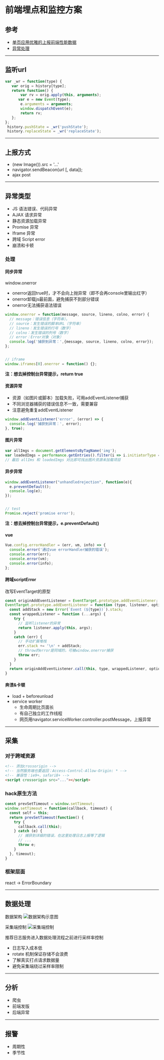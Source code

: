 # 前端埋点和监控方案

## 参考
- [单页应用优雅的上报前端性能数据](https://github.com/forthealllight/blog/issues/38)
- [异常处理](https://zhuanlan.zhihu.com/p/51800345)

---

## 监听url
```js
var _wr = function(type) {
   var orig = history[type];
   return function() {
       var rv = orig.apply(this, arguments);
      var e = new Event(type);
       e.arguments = arguments;
       window.dispatchEvent(e);
       return rv;
   };
};
 history.pushState = _wr('pushState');
 history.replaceState = _wr('replaceState');
```

---

## 上报方式
- (new Image()).src = '...'
- navigator.sendBeacon(url [, data]);
- ajax post

---

## 异常类型
- JS 语法错误、代码异常
- AJAX 请求异常
- 静态资源加载异常
- Promise 异常
- Iframe 异常
- 跨域 Script error
- 崩溃和卡顿

### 处理

#### 同步异常
window.onerror

- onerror返回true时，才不会向上抛异常（即不会再console里输出红字）
- onerror卸载js最前面，避免捕获不到部分错误
- onerror无法捕获语法错误

```js
window.onerror = function(message, source, lineno, colno, error) {
  // message：错误信息（字符串）。
  // source：发生错误的脚本URL（字符串）
  // lineno：发生错误的行号（数字）
  // colno：发生错误的列号（数字）
  // error：Error对象（对象）
  console.log('捕获到异常：',{message, source, lineno, colno, error});
};


// iframe
window.iframes[0].onerror = function() {};
```

**注：想去掉控制台异常提示，return true**

#### 资源异常
- 资源（如图片或脚本）加载失败，可用addEventListener捕获
- 不同浏览器捕获的错误信息不一致，需要兼容
- 注意避免重复addEventListener

```js
window.addEventListener('error', (error) => {
  console.log('捕获到异常：', error);
}, true);
```

#### 图片异常
```js
var allImgs = document.getElementsByTagName('img');
var loadedImgs = performance.getEntries().filter(i => i.initiatorType === 'img');
// 最后 allIms 和 loadedImgs 对比即可找出图片资源未加载项目
```

#### 异步异常
```js
window.addEventListener("unhandledrejection", function(e){
  e.preventDefault();
  console.log(e);
});


// test
Promise.reject('promise error');
```

**注：想去掉控制台异常提示，e.preventDefault()**

#### vue
```js
Vue.config.errorHandler = (err, vm, info) => {
  console.error('通过vue errorHandler捕获的错误');
  console.error(err);
  console.error(vm);
  console.error(info);
};
```

#### 跨域scriptError
改写EventTarget的原型

```js
const originAddEventListener = EventTarget.prototype.addEventListener;
EventTarget.prototype.addEventListener = function (type, listener, options) {
  const addStack = new Error(`Event (${type})`).stack;
  const wrappedListener = function (...args) {
    try {
      // 监听listener的异常
      return listener.apply(this, args);
    }
    catch (err) {
      // 手动扩展堆栈
      err.stack += '\n' + addStack;
      // throw的error是同域的，可被window.onerror捕获
      throw err;
    }
  }
  return originAddEventListener.call(this, type, wrappedListener, options);
}
```

#### 奔溃&卡顿
- load + beforeunload
- service worker
  * 生命周期比页面长
  * 有自己独立的工作线程
  * 网页用navigator.serviceWorker.controller.postMessage，上报异常

---

## 采集

### 对于跨域资源
```html
<!-- 添加crossorigin -->
<!-- 当然服务端也要返回：Access-Control-Allow-Origin: * -->
<!-- 兼容性：ie9+、safari8+ -->
<script crossorigin src="..."></script>
```

### hack原生方法
```js
const prevSetTimeout = window.setTimeout;
window.setTimeout = function(callback, timeout) {
  const self = this;
  return prevSetTimeout(function() {
    try {
      callback.call(this);
    } catch (e) {
      // 捕获到详细的错误，在这里处理日志上报等了逻辑
      // ...
      throw e;
    }
  }, timeout);
} 
```

### 框架层面
react -> ErrorBoundary

---

## 数据处理

数据架构
![数据架构示意图](./数据架构示意图.jpg)

采集端控制
![采集端控制](./采集端控制.jpg)

推荐日志服务进入数据处理流程之前进行采样率控制
- 日志写入成本低
- rotate 机制保证存储不会浪费
- 了解真实打点请求数据量
- 避免采集端绕过采样率限制

---

## 分析
- 爬虫
- 前端发版
- 后端异常

---

## 报警
- 周期性
- 季节性
